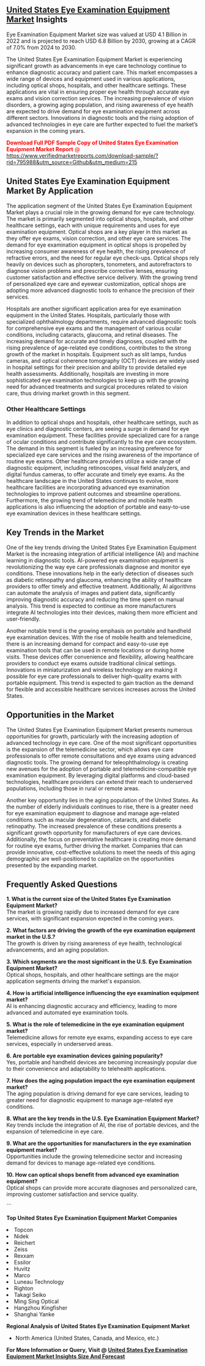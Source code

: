 <h2><a href="https://www.verifiedmarketreports.com/download-sample/?rid=795988&amp;utm_source=Github&amp;utm_medium=215" target="_blank">United States Eye Examination Equipment Market</a> Insights</h2><p>Eye Examination Equipment Market size was valued at USD 4.1 Billion in 2022 and is projected to reach USD 6.8 Billion by 2030, growing at a CAGR of 7.0% from 2024 to 2030.</p><p><p>The United States Eye Examination Equipment Market is experiencing significant growth as advancements in eye care technology continue to enhance diagnostic accuracy and patient care. This market encompasses a wide range of devices and equipment used in various applications, including optical shops, hospitals, and other healthcare settings. These applications are vital in ensuring proper eye health through accurate eye exams and vision correction services. The increasing prevalence of vision disorders, a growing aging population, and rising awareness of eye health are expected to drive demand for eye examination equipment across different sectors. Innovations in diagnostic tools and the rising adoption of advanced technologies in eye care are further expected to fuel the market’s expansion in the coming years. <p><span class=""><span style="color: #ff0000;"><strong>Download Full PDF Sample Copy of United States Eye Examination Equipment Market Report</strong> @ </span><a href="https://www.verifiedmarketreports.com/download-sample/?rid=795988&amp;utm_source=Github&amp;utm_medium=215" target="_blank">https://www.verifiedmarketreports.com/download-sample/?rid=795988&amp;utm_source=Github&amp;utm_medium=215</a></span></p></p><h2>United States Eye Examination Equipment Market By Application</h2><p>The application segment of the United States Eye Examination Equipment Market plays a crucial role in the growing demand for eye care technology. The market is primarily segmented into optical shops, hospitals, and other healthcare settings, each with unique requirements and uses for eye examination equipment. Optical shops are a key player in this market as they offer eye exams, vision correction, and other eye care services. The demand for eye examination equipment in optical shops is propelled by increasing consumer awareness of eye health, the rising prevalence of refractive errors, and the need for regular eye check-ups. Optical shops rely heavily on devices such as phoropters, tonometers, and autorefractors to diagnose vision problems and prescribe corrective lenses, ensuring customer satisfaction and effective service delivery. With the growing trend of personalized eye care and eyewear customization, optical shops are adopting more advanced diagnostic tools to enhance the precision of their services.<p>Hospitals are another significant application area for eye examination equipment in the United States. Hospitals, particularly those with specialized ophthalmology departments, require advanced diagnostic tools for comprehensive eye exams and the management of various ocular conditions, including cataracts, glaucoma, and retinal diseases. The increasing demand for accurate and timely diagnoses, coupled with the rising prevalence of age-related eye conditions, contributes to the strong growth of the market in hospitals. Equipment such as slit lamps, fundus cameras, and optical coherence tomography (OCT) devices are widely used in hospital settings for their precision and ability to provide detailed eye health assessments. Additionally, hospitals are investing in more sophisticated eye examination technologies to keep up with the growing need for advanced treatments and surgical procedures related to vision care, thus driving market growth in this segment.<h3>Other Healthcare Settings</h3><p>In addition to optical shops and hospitals, other healthcare settings, such as eye clinics and diagnostic centers, are seeing a surge in demand for eye examination equipment. These facilities provide specialized care for a range of ocular conditions and contribute significantly to the eye care ecosystem. The demand in this segment is fueled by an increasing preference for specialized eye care services and the rising awareness of the importance of routine eye exams. Other healthcare providers utilize a wide range of diagnostic equipment, including retinoscopes, visual field analyzers, and digital fundus cameras, to offer accurate and timely eye exams. As the healthcare landscape in the United States continues to evolve, more healthcare facilities are incorporating advanced eye examination technologies to improve patient outcomes and streamline operations. Furthermore, the growing trend of telemedicine and mobile health applications is also influencing the adoption of portable and easy-to-use eye examination devices in these healthcare settings.<h2>Key Trends in the Market</h2><p>One of the key trends driving the United States Eye Examination Equipment Market is the increasing integration of artificial intelligence (AI) and machine learning in diagnostic tools. AI-powered eye examination equipment is revolutionizing the way eye care professionals diagnose and monitor eye conditions. These innovations help in the early detection of diseases such as diabetic retinopathy and glaucoma, enhancing the ability of healthcare providers to offer timely and effective treatment. Additionally, AI algorithms can automate the analysis of images and patient data, significantly improving diagnostic accuracy and reducing the time spent on manual analysis. This trend is expected to continue as more manufacturers integrate AI technologies into their devices, making them more efficient and user-friendly.<p>Another notable trend is the growing emphasis on portable and handheld eye examination devices. With the rise of mobile health and telemedicine, there is an increasing demand for compact and easy-to-use eye examination tools that can be used in remote locations or during home visits. These devices offer convenience and flexibility, allowing healthcare providers to conduct eye exams outside traditional clinical settings. Innovations in miniaturization and wireless technology are making it possible for eye care professionals to deliver high-quality exams with portable equipment. This trend is expected to gain traction as the demand for flexible and accessible healthcare services increases across the United States.<h2>Opportunities in the Market</h2><p>The United States Eye Examination Equipment Market presents numerous opportunities for growth, particularly with the increasing adoption of advanced technology in eye care. One of the most significant opportunities is the expansion of the telemedicine sector, which allows eye care professionals to offer remote consultations and eye exams using advanced diagnostic tools. The growing demand for teleophthalmology is creating new avenues for the adoption of portable and telemedicine-compatible eye examination equipment. By leveraging digital platforms and cloud-based technologies, healthcare providers can extend their reach to underserved populations, including those in rural or remote areas.<p>Another key opportunity lies in the aging population of the United States. As the number of elderly individuals continues to rise, there is a greater need for eye examination equipment to diagnose and manage age-related conditions such as macular degeneration, cataracts, and diabetic retinopathy. The increased prevalence of these conditions presents a significant growth opportunity for manufacturers of eye care devices. Additionally, the focus on preventative healthcare is creating more demand for routine eye exams, further driving the market. Companies that can provide innovative, cost-effective solutions to meet the needs of this aging demographic are well-positioned to capitalize on the opportunities presented by the expanding market.<h2>Frequently Asked Questions</h2><p><b>1. What is the current size of the United States Eye Examination Equipment Market?</b><br> The market is growing rapidly due to increased demand for eye care services, with significant expansion expected in the coming years.</p><p><b>2. What factors are driving the growth of the eye examination equipment market in the U.S.?</b><br> The growth is driven by rising awareness of eye health, technological advancements, and an aging population.</p><p><b>3. Which segments are the most significant in the U.S. Eye Examination Equipment Market?</b><br> Optical shops, hospitals, and other healthcare settings are the major application segments driving the market's expansion.</p><p><b>4. How is artificial intelligence influencing the eye examination equipment market?</b><br> AI is enhancing diagnostic accuracy and efficiency, leading to more advanced and automated eye examination tools.</p><p><b>5. What is the role of telemedicine in the eye examination equipment market?</b><br> Telemedicine allows for remote eye exams, expanding access to eye care services, especially in underserved areas.</p><p><b>6. Are portable eye examination devices gaining popularity?</b><br> Yes, portable and handheld devices are becoming increasingly popular due to their convenience and adaptability to telehealth applications.</p><p><b>7. How does the aging population impact the eye examination equipment market?</b><br> The aging population is driving demand for eye care services, leading to greater need for diagnostic equipment to manage age-related eye conditions.</p><p><b>8. What are the key trends in the U.S. Eye Examination Equipment Market?</b><br> Key trends include the integration of AI, the rise of portable devices, and the expansion of telemedicine in eye care.</p><p><b>9. What are the opportunities for manufacturers in the eye examination equipment market?</b><br> Opportunities include the growing telemedicine sector and increasing demand for devices to manage age-related eye conditions.</p><p><b>10. How can optical shops benefit from advanced eye examination equipment?</b><br> Optical shops can provide more accurate diagnoses and personalized care, improving customer satisfaction and service quality.</p>```</p><p><strong>Top United States Eye Examination Equipment Market Companies</strong></p><div data-test-id=""><p><li>Topcon</li><li> Nidek</li><li> Reichert</li><li> Zeiss</li><li> Rexxam</li><li> Essilor</li><li> Huvitz</li><li> Marco</li><li> Luneau Technology</li><li> Righton</li><li> Takagi Seiko</li><li> Ming Sing Optical</li><li> Hangzhou Kingfisher</li><li> Shanghai Yanke</li></p><div><strong>Regional Analysis of&nbsp;United States Eye Examination Equipment Market</strong></div><ul><li dir="ltr"><p dir="ltr">North America&nbsp;(United States, Canada, and Mexico, etc.)</p></li></ul><p><strong>For More Information or Query, Visit @&nbsp;</strong><strong><a href="https://www.verifiedmarketreports.com/product/eye-examination-equipment-market/?utm_source=Github&amp;utm_medium=215" target="_blank">United States Eye Examination Equipment Market Insights Size And Forecast</a></strong></p></div>
